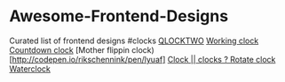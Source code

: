 # Awesome-Frontend-Designs
Curated list of frontend designs
#clocks
[QLOCKTWO](http://codepen.io/FWeinb/pen/oyACz)
[Working clock](http://codepen.io/iliadraznin/pen/JcqbE)
[Countdown clock](http://codepen.io/ademilter/pen/czIGo)
[Mother flippin clock)[http://codepen.io/rikschennink/pen/lyuaf]
[Clock || clocks ? ](http://codepen.io/ImagineAlex/pen/NAEvNd)
[Rotate clock](http://codepen.io/DawidKrajewski/pen/dPpMXN)
[Waterclock](http://codepen.io/akhil_001/pen/RGmqZB)

